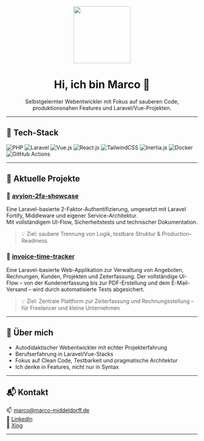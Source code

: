 <div align="center">
  <img height="150" src="https://media.giphy.com/media/M9gbBd9nbDrOTu1Mqx/giphy.gif"  />
</div>

###

###

<h1 align="center">Hi, ich bin Marco 👋</h1>

<p align="center">
  Selbstgelernter Webentwickler mit Fokus auf sauberen Code, produktionsnahen Features und Laravel/Vue-Projekten.
</p>

---

## 🚀 Tech-Stack

![PHP](https://img.shields.io/badge/PHP-777BB4?logo=php&logoColor=white)
![Laravel](https://img.shields.io/badge/Laravel-FF2D20?logo=laravel&logoColor=white)
![Vue.js](https://img.shields.io/badge/Vue.js-35495E?logo=vue.js&logoColor=4FC08D)
![React.js](https://img.shields.io/badge/React.js%20-%20%2361DAFB?logo=react&logoColor=%23fff)
![TailwindCSS](https://img.shields.io/badge/TailwindCSS-38B2AC?logo=tailwind-css&logoColor=white)
![Inertia.js](https://img.shields.io/badge/Inertia.js-000000?logo=inertia&logoColor=white)
![Docker](https://img.shields.io/badge/Docker-2496ED?logo=docker&logoColor=white)
![GitHub Actions](https://img.shields.io/badge/GitHub_Actions-2088FF?logo=github-actions&logoColor=white)

---

## 💼 Aktuelle Projekte

### 🔐 [avyion-2fa-showcase](https://github.com/marcomiddeldorff/avyion-2fa-showcase)
Eine Laravel-basierte 2-Faktor-Authentifizierung, umgesetzt mit Laravel Fortify, Middleware und eigener Service-Architektur.  
Mit vollständigem UI-Flow, Sicherheitstests und technischer Dokumentation.

> 💡 Ziel: saubere Trennung von Logik, testbare Struktur & Production-Readiness

### 🔐 [invoice-time-tracker](https://github.com/marcomiddeldorff/avyion-2fa-showcase)
Eine Laravel-basierte Web-Applikation zur Verwaltung von Angeboten, Rechnungen, Kunden, Projekten und Zeiterfassung. 
Der vollständige UI-Flow – von der Kundenerfassung bis zur PDF-Erstellung und dem E-Mail-Versand – wird durch automatisierte Tests abgesichert.

> 💡 Ziel: Zentrale Plattform zur Zeiterfassung und Rechnungsstellung – für Freelancer und kleine Unternehmen

---

## 🧠 Über mich

- Autodidaktischer Webentwickler mit echter Projekterfahrung
- Berufserfahrung in Laravel/Vue-Stacks
- Fokus auf Clean Code, Testbarkeit und pragmatische Architektur
- Ich denke in Features, nicht nur in Syntax

---

## 📬 Kontakt

📫 [marco@marco-middeldorff.de](mailto:marco@marco-middeldorff.de)  
🔗 [LinkedIn](https://www.linkedin.com/in/marco-middeldorff-527570276/)  
🔗 [Xing](https://www.xing.com/profile/Marco_Middeldorff/web_profiles)

---
